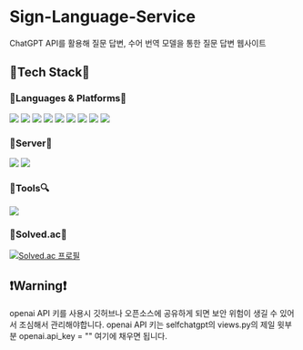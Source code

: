 # Sign-Language-Service
ChatGPT API를 활용해 질문 답변, 수어 번역 모델을 통한 질문 답변 웹사이트

## 🎇Tech Stack🎇
### 💎Languages & Platforms💎
<img src="https://img.shields.io/badge/Django-092E20?style=flat&logo=django&logoColor=white"/> <img src="https://img.shields.io/badge/Python-3776AB?style=flat&logo=python&logoColor=white"/> <img src="https://img.shields.io/badge/HTML5-E34F26?style=flat&logo=html5&logoColor=white"/> <img src="https://img.shields.io/badge/CSS3-1572B6?style=flat&logo=css3&logoColor=white"/> <img src="https://img.shields.io/badge/JS-F7DF1E?style=flat&logo=jss&logoColor=white"/> <img src="https://img.shields.io/badge/Bootstrap-7952B3?style=flat&logo=bootstrap&logoColor=white"/> <img src="https://img.shields.io/badge/SQLite-003B57?style=flat&logo=sqlite&logoColor=white"/> <img src="https://img.shields.io/badge/TensorFlow-FF6F00?style=flat&logo=tensorflow&logoColor=white"/> <img src="https://img.shields.io/badge/OpenAI-412991?style=flat&logo=openai&logoColor=white"/>

### 🎈Server🎈
<img src="https://img.shields.io/badge/AmazonEC2-FF9900?style=flat&logo=amazonec2&logoColor=white"/> <img src="https://img.shields.io/badge/Linux-FCC624?style=flat&logo=linux&logoColor=white"/>

### 🔎Tools🔍
<img src="https://img.shields.io/badge/VisualStudioCode-007ACC?style=flat&logo=visualstudiocode&logoColor=white"/>

### 🔔Solved.ac🔔
[![Solved.ac
프로필](http://mazassumnida.wtf/api/generate_badge?boj=regular098)](https://solved.ac/regular098)

## ❗Warning❗
openai API 키를 사용시 깃허브나 오픈소스에 공유하게 되면 보안 위험이 생길 수 있어서 조심해서 관리해야합니다. openai API 키는 selfchatgpt의 views.py의 제일 윗부분 openai.api_key = "" 여기에 채우면 됩니다.
